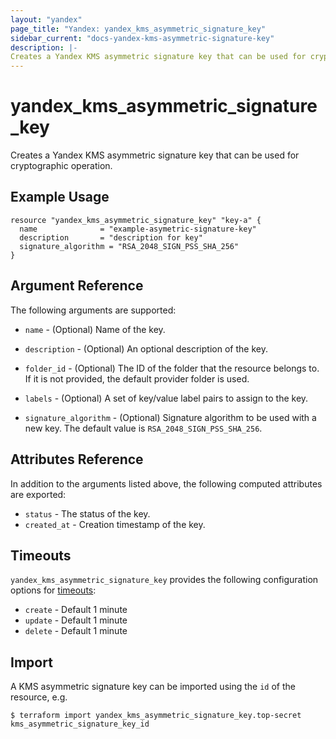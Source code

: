 ```yaml
---
layout: "yandex"
page_title: "Yandex: yandex_kms_asymmetric_signature_key"
sidebar_current: "docs-yandex-kms-asymmetric-signature-key"
description: |-
Creates a Yandex KMS asymmetric signature key that can be used for cryptographic operation.
---
```


# yandex\_kms\_asymmetric\_signature\_key

Creates a Yandex KMS asymmetric signature key that can be used for cryptographic operation.

## Example Usage

```hcl
resource "yandex_kms_asymmetric_signature_key" "key-a" {
  name              = "example-asymetric-signature-key"
  description       = "description for key"
  signature_algorithm = "RSA_2048_SIGN_PSS_SHA_256"
}
```

## Argument Reference

The following arguments are supported:

* `name` - (Optional) Name of the key.

* `description` - (Optional) An optional description of the key.

* `folder_id` - (Optional) The ID of the folder that the resource belongs to. If it
  is not provided, the default provider folder is used.

* `labels` - (Optional) A set of key/value label pairs to assign to the key.

* `signature_algorithm` - (Optional) Signature algorithm to be used with a new key. The default value is `RSA_2048_SIGN_PSS_SHA_256`.

## Attributes Reference

In addition to the arguments listed above, the following computed attributes are exported:

* `status` - The status of the key.
* `created_at` - Creation timestamp of the key.

## Timeouts

`yandex_kms_asymmetric_signature_key` provides the following configuration options for
[timeouts](/docs/configuration/resources.html#timeouts):

- `create` - Default 1 minute
- `update` - Default 1 minute
- `delete` - Default 1 minute

## Import

A KMS asymmetric signature key can be imported using the `id` of the resource, e.g.

```
$ terraform import yandex_kms_asymmetric_signature_key.top-secret kms_asymmetric_signature_key_id
```

